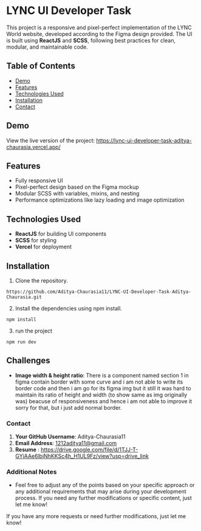 # LYNC UI Developer Task

This project is a responsive and pixel-perfect implementation of the LYNC World website, developed according to the Figma design provided. The UI is built using **ReactJS** and **SCSS**, following best practices for clean, modular, and maintainable code.

## Table of Contents
- [Demo](#demo)
- [Features](#features)
- [Technologies Used](#technologies-used)
- [Installation](#installation)
- [Contact](#contact)

## Demo

View the live version of the project: https://lync-ui-developer-task-aditya-chaurasia.vercel.app/

## Features

- Fully responsive UI
- Pixel-perfect design based on the Figma mockup
- Modular SCSS with variables, mixins, and nesting
- Performance optimizations like lazy loading and image optimization








## Technologies Used

- **ReactJS** for building UI components
- **SCSS** for styling
- **Vercel** for deployment
  

## Installation

1. Clone the repository.
``` 
https://github.com/Aditya-Chaurasia11/LYNC-UI-Developer-Task-Aditya-Chaurasia.git
```
2. Install the dependencies using npm install.
``` 
npm install
```
3. run the project 
```
npm run dev
```


## Challenges
- **Image width & height ratio**: There is a component named section 1 in figma contain  border with some curve and i am not able to write its border code and then i am go for its figma img but it still it was hard to maintain its ratio of height and width (to show same as img  originally was)  beacuse of responsiveness and hence i am not able to improve it sorry for that, but i just add normal border.


### Contact
1. **Your GitHub Username**: Aditya-Chaurasia11
2. **Email Address**: 1212aditya11@gmail.com
3. **Resume** : https://drive.google.com/file/d/1TJJ-T-GYjAAe6lbjNhKKSc4h_H1UL9Fz/view?usp=drive_link

### Additional Notes
- Feel free to adjust any of the points based on your specific approach or any additional requirements that may arise during your development process. If you need any further modifications or specific content, just let me know!

If you have any more requests or need further modifications, just let me know!

